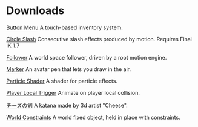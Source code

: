 # Downloads

[Button Menu](https://github.com/VRLabs/VRChat-Avatars-2.0/releases/download/1/buttonMenu.unitypackage) A touch-based inventory system.

[Circle Slash](https://github.com/VRLabs/VRChat-Avatars-2.0/releases/download/1/circleSlash.unitypackage) Consecutive slash effects produced by motion. Requires Final IK 1.7

[Follower](https://github.com/VRLabs/VRChat-Avatars-2.0/releases/download/1/Follower.unitypackage) A world space follower, driven by a root motion engine.

[Marker](https://github.com/VRLabs/VRChat-Avatars-2.0/releases/download/1/Marker.unitypackage) An avatar pen that lets you draw in the air.

[Particle Shader](https://github.com/VRLabs/VRChat-Avatars-2.0/releases/download/1/particleShader.unitypackage) A shader for particle effects.

[Player Local Trigger](https://github.com/VRChat-Avatars-2.0/VRChat/releases/download/1/playerLocalTrigger.unitypackage) Animate on player local collision.

[チーズの剣](https://github.com/VRLabs/VRChat-Avatars-2.0/releases/download/1/chizuNoKen.unitypackage) A katana made by 3d artist "Cheese".

[World Constraints](https://github.com/VRLabs/VRChat-Avatars-2.0/releases/download/1/worldConstraints.unitypackage) A world fixed object, held in place with constraints.
